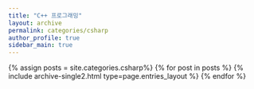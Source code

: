 ```yaml
---
title: "C++ 프로그래밍"
layout: archive
permalink: categories/csharp
author_profile: true
sidebar_main: true
---
```


{% assign posts = site.categories.csharp%}
{% for post in posts %} {% include archive-single2.html type=page.entries_layout %} {% endfor %}

